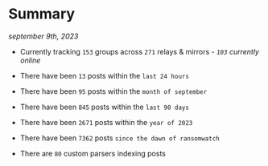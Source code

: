 
# Summary
_september 9th, 2023_

- Currently tracking `153` groups across `271` relays & mirrors - _`103` currently online_

- There have been `13` posts within the `last 24 hours`

- There have been `95` posts within the `month of september`

- There have been `845` posts within the `last 90 days`

- There have been `2671` posts within the `year of 2023`

- There have been `7362` posts `since the dawn of ransomwatch`

- There are `80` custom parsers indexing posts
